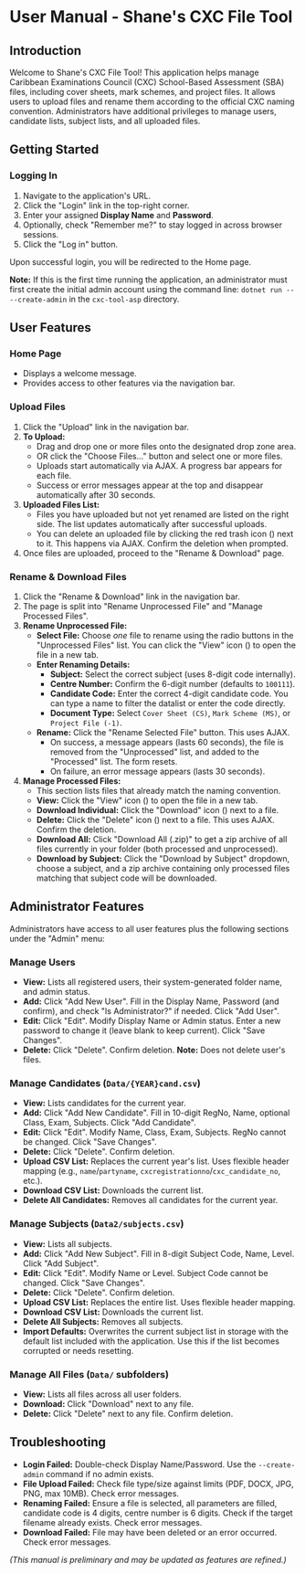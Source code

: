 # User Manual - Shane's CXC File Tool

## Introduction

Welcome to Shane's CXC File Tool! This application helps manage Caribbean Examinations Council (CXC) School-Based Assessment (SBA) files, including cover sheets, mark schemes, and project files. It allows users to upload files and rename them according to the official CXC naming convention. Administrators have additional privileges to manage users, candidate lists, subject lists, and all uploaded files.

## Getting Started

### Logging In
1.  Navigate to the application's URL.
2.  Click the "Login" link in the top-right corner.
3.  Enter your assigned **Display Name** and **Password**.
4.  Optionally, check "Remember me?" to stay logged in across browser sessions.
5.  Click the "Log in" button.

Upon successful login, you will be redirected to the Home page.

**Note:** If this is the first time running the application, an administrator must first create the initial admin account using the command line: `dotnet run -- --create-admin` in the `cxc-tool-asp` directory.

## User Features

### Home Page
- Displays a welcome message.
- Provides access to other features via the navigation bar.

### Upload Files
1.  Click the "Upload" link in the navigation bar.
2.  **To Upload:**
    *   Drag and drop one or more files onto the designated drop zone area.
    *   OR click the "Choose Files..." button and select one or more files.
    *   Uploads start automatically via AJAX. A progress bar appears for each file.
    *   Success or error messages appear at the top and disappear automatically after 30 seconds.
3.  **Uploaded Files List:**
    *   Files you have uploaded but not yet renamed are listed on the right side. The list updates automatically after successful uploads.
    *   You can delete an uploaded file by clicking the red trash icon (<i class="bi bi-trash"></i>) next to it. This happens via AJAX. Confirm the deletion when prompted.
4.  Once files are uploaded, proceed to the "Rename & Download" page.

### Rename & Download Files
1.  Click the "Rename & Download" link in the navigation bar.
2.  The page is split into "Rename Unprocessed File" and "Manage Processed Files".
3.  **Rename Unprocessed File:**
    *   **Select File:** Choose *one* file to rename using the radio buttons in the "Unprocessed Files" list. You can click the "View" icon (<i class="bi bi-eye"></i>) to open the file in a new tab.
    *   **Enter Renaming Details:**
        *   **Subject:** Select the correct subject (uses 8-digit code internally).
        *   **Centre Number:** Confirm the 6-digit number (defaults to `100111`).
        *   **Candidate Code:** Enter the correct 4-digit candidate code. You can type a name to filter the datalist or enter the code directly.
        *   **Document Type:** Select `Cover Sheet (CS)`, `Mark Scheme (MS)`, or `Project File (-1)`.
    *   **Rename:** Click the "Rename Selected File" button. This uses AJAX.
        *   On success, a message appears (lasts 60 seconds), the file is removed from the "Unprocessed" list, and added to the "Processed" list. The form resets.
        *   On failure, an error message appears (lasts 30 seconds).
4.  **Manage Processed Files:**
    *   This section lists files that already match the naming convention.
    *   **View:** Click the "View" icon (<i class="bi bi-eye"></i>) to open the file in a new tab.
    *   **Download Individual:** Click the "Download" icon (<i class="bi bi-download"></i>) next to a file.
    *   **Delete:** Click the "Delete" icon (<i class="bi bi-trash"></i>) next to a file. This uses AJAX. Confirm the deletion.
    *   **Download All:** Click "Download All (.zip)" to get a zip archive of all files currently in your folder (both processed and unprocessed).
    *   **Download by Subject:** Click the "Download by Subject" dropdown, choose a subject, and a zip archive containing only processed files matching that subject code will be downloaded.

## Administrator Features

Administrators have access to all user features plus the following sections under the "Admin" menu:

### Manage Users
- **View:** Lists all registered users, their system-generated folder name, and admin status.
- **Add:** Click "Add New User". Fill in the Display Name, Password (and confirm), and check "Is Administrator?" if needed. Click "Add User".
- **Edit:** Click "Edit". Modify Display Name or Admin status. Enter a new password to change it (leave blank to keep current). Click "Save Changes".
- **Delete:** Click "Delete". Confirm deletion. **Note:** Does not delete user's files.

### Manage Candidates (`Data/{YEAR}cand.csv`)
- **View:** Lists candidates for the current year.
- **Add:** Click "Add New Candidate". Fill in 10-digit RegNo, Name, optional Class, Exam, Subjects. Click "Add Candidate".
- **Edit:** Click "Edit". Modify Name, Class, Exam, Subjects. RegNo cannot be changed. Click "Save Changes".
- **Delete:** Click "Delete". Confirm deletion.
- **Upload CSV List:** Replaces the current year's list. Uses flexible header mapping (e.g., `name`/`partyname`, `cxcregistrationno`/`cxc_candidate_no`, etc.).
- **Download CSV List:** Downloads the current list.
- **Delete All Candidates:** Removes all candidates for the current year.

### Manage Subjects (`Data2/subjects.csv`)
- **View:** Lists all subjects.
- **Add:** Click "Add New Subject". Fill in 8-digit Subject Code, Name, Level. Click "Add Subject".
- **Edit:** Click "Edit". Modify Name or Level. Subject Code cannot be changed. Click "Save Changes".
- **Delete:** Click "Delete". Confirm deletion.
- **Upload CSV List:** Replaces the entire list. Uses flexible header mapping.
- **Download CSV List:** Downloads the current list.
- **Delete All Subjects:** Removes all subjects.
- **Import Defaults:** Overwrites the current subject list in storage with the default list included with the application. Use this if the list becomes corrupted or needs resetting.

### Manage All Files (`Data/` subfolders)
- **View:** Lists all files across all user folders.
- **Download:** Click "Download" next to any file.
- **Delete:** Click "Delete" next to any file. Confirm deletion.

## Troubleshooting

- **Login Failed:** Double-check Display Name/Password. Use the `--create-admin` command if no admin exists.
- **File Upload Failed:** Check file type/size against limits (PDF, DOCX, JPG, PNG, max 10MB). Check error messages.
- **Renaming Failed:** Ensure a file is selected, all parameters are filled, candidate code is 4 digits, centre number is 6 digits. Check if the target filename already exists. Check error messages.
- **Download Failed:** File may have been deleted or an error occurred. Check error messages.

*(This manual is preliminary and may be updated as features are refined.)*
